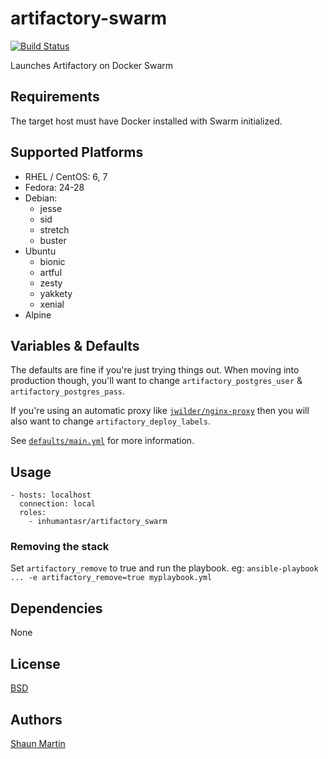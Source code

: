 # artifactory-swarm

[![Build Status](https://travis-ci.org/inhumantsar/ansible-role-artifactory.svg?branch=master)](https://travis-ci.org/inhumantsar/ansible-role-artifactory)

Launches Artifactory on Docker Swarm

## Requirements

The target host must have Docker installed with Swarm initialized.

## Supported Platforms

* RHEL / CentOS: 6, 7      
* Fedora: 24-28      
* Debian:
    - jesse
    - sid
    - stretch
    - buster      
* Ubuntu
    - bionic
    - artful
    - zesty
    - yakkety
    - xenial
* Alpine

## Variables & Defaults

The defaults are fine if you're just trying things out. When moving into production though, you'll want to change `artifactory_postgres_user` & `artifactory_postgres_pass`.

If you're using an automatic proxy like [`jwilder/nginx-proxy`](https://github.com/jwilder/nginx-proxy) then you will also want to change `artifactory_deploy_labels`.

See [`defaults/main.yml`](defaults/main.yml) for more information.

## Usage

```
- hosts: localhost
  connection: local
  roles:
    - inhumantasr/artifactory_swarm
```


### Removing the stack

Set `artifactory_remove` to true and run the playbook. eg: `ansible-playbook ... -e artifactory_remove=true myplaybook.yml`

## Dependencies

None

## License
[BSD](LICENSE)

## Authors
[Shaun Martin](https://github.com/inhumantsar)
